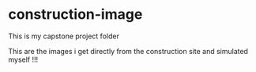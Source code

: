 # construction-image
This is my capstone project folder


This are the images i get directly from the construction site and simulated myself !!!
